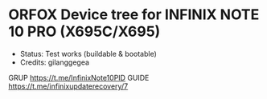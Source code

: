 # ORFOX Device tree for INFINIX NOTE 10 PRO (X695C/X695)

* Status: Test works (buildable & bootable)
* Credits: gilanggegea

GRUP https://t.me/InfinixNote10PID GUIDE https://t.me/infinixupdaterecovery/7
